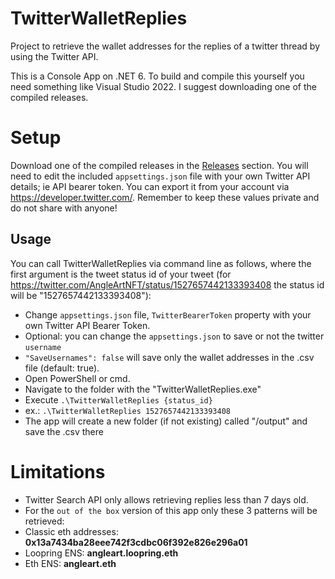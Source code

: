 # TwitterWalletReplies
Project to retrieve the wallet addresses for the replies of a twitter thread by using the Twitter API.

This is a Console App on .NET 6. To build and compile this yourself you need something like Visual Studio 2022. I suggest downloading one of the compiled releases.

# Setup 
Download one of the compiled releases in the [Releases](https://github.com/AngleArt/TwitterWalletReplies/releases) section. You will need to edit the included `appsettings.json` file with your own Twitter API details; ie API bearer token. You can export it from your account via https://developer.twitter.com/. Remember to keep these values private and do not share with anyone!

## Usage
You can call TwitterWalletReplies via command line as follows, where the first argument is the tweet status id of your tweet (for https://twitter.com/AngleArtNFT/status/1527657442133393408 the status id will be "1527657442133393408"):

- Change `appsettings.json` file, `TwitterBearerToken` property with your own Twitter API Bearer Token.
- Optional: you can change the `appsettings.json` to save or not the twitter `username`
 - `"SaveUsernames": false` will save only the wallet addresses in the .csv file (default: true).
- Open PowerShell or cmd.
- Navigate to the folder with the "TwitterWalletReplies.exe"
- Execute `.\TwitterWalletReplies {status_id}`
 - ex.: `.\TwitterWalletReplies 1527657442133393408`
- The app will create a new folder (if not existing) called "/output" and save the .csv there

# Limitations
- Twitter Search API only allows retrieving replies less than 7 days old.
- For the `out of the box` version of this app only these 3 patterns will be retrieved:
 - Classic eth addresses: **0x13a7434ba28eee742f3cdbc06f392e826e296a01**
 - Loopring ENS: **angleart.loopring.eth**
 - Eth ENS: **angleart.eth**